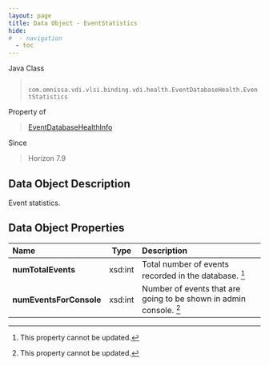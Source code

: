 ```yaml
---
layout: page
title: Data Object - EventStatistics
hide:
#  - navigation
  - toc
---
```






Java Class
> ` com.omnissa.vdi.vlsi.binding.vdi.health.EventDatabaseHealth.EventStatistics`

Property of
> [EventDatabaseHealthInfo](vdi.health.EventDatabaseHealth.EventDatabaseHealthInfo.md#field_detail)

Since
> Horizon 7.9


## Data Object Description

Event statistics.

## Data Object Properties

 Name | Type | Description
:---|:---:|:---
**numTotalEvents**|  xsd:int|  Total number of events recorded in the database. [^2]
**numEventsForConsole**|  xsd:int|  Number of events that are going to be shown in admin console. [^2]


 


[^2]: This property cannot be updated.